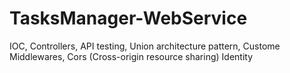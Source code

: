 # TasksManager-WebService

IOC,
Controllers,
API testing,
Union architecture pattern,
Custome Middlewares,
Cors (Cross-origin resource sharing)
Identity  
